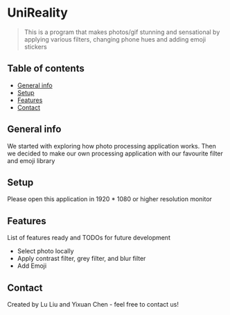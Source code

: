 # UniReality
> This is a program that makes photos/gif stunning and sensational by applying various filters, changing phone hues and adding emoji stickers

## Table of contents
* [General info](#general-info)
* [Setup](#setup)
* [Features](#features)
* [Contact](#contact)

## General info
We started with exploring how photo processing application works. Then we decided to make our own processing application with our favourite filter and emoji library


## Setup
Please open this application in 1920 * 1080 or higher resolution monitor 

## Features
List of features ready and TODOs for future development
* Select photo locally 
* Apply contrast filter, grey filter, and blur filter
* Add Emoji


## Contact
Created by Lu Liu and Yixuan Chen - feel free to contact us!
